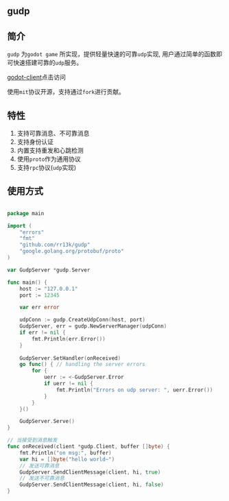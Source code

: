 ## gudp

## 简介

`gudp` 为`godot game` 所实现，提供轻量快速的可靠`udp`实现, 用户通过简单的函数即可快速搭建可靠的`udp`服务。

[godot-client](https://github.com/rr13k/gudp-godot)点击访问

使用`mit`协议开源，支持通过`fork`进行贡献。

## 特性
1. 支持可靠消息、不可靠消息
2. 支持身份认证
3. 内置支持重发和心跳检测
4. 使用`proto`作为通用协议
5. 支持`rpc`协议(`udp`实现)

## 使用方式

```go

package main

import (
	"errors"
	"fmt"
	"github.com/rr13k/gudp"
	"google.golang.org/protobuf/proto"
)

var GudpServer *gudp.Server

func main() {
	host := "127.0.0.1"
	port := 12345

	var err error

	udpConn := gudp.CreateUdpConn(host, port)
	GudpServer, err = gudp.NewServerManager(udpConn)
	if err != nil {
		fmt.Println(err.Error())
	}
    
	GudpServer.SetHandler(onReceived)
	go func() { // handling the server errors
		for {
			uerr := <-GudpServer.Error
			if uerr != nil {
				fmt.Println("Errors on udp server: ", uerr.Error())
			}
		}
	}()

	GudpServer.Serve()
}

// 当接受到消息触发
func onReceived(client *gudp.Client, buffer []byte) {
	fmt.Println("on msg:", buffer)
	var hi = []byte("hello world~")
	// 发送可靠消息
	GudpServer.SendClientMessage(client, hi, true)
	// 发送不可靠消息
	GudpServer.SendClientMessage(client, hi, false)
}

```